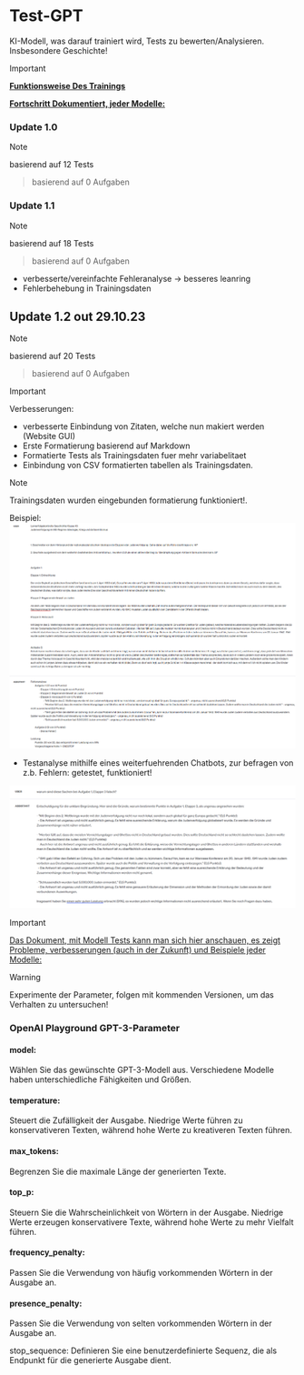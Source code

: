 # Test-GPT
KI-Modell, was darauf trainiert wird, Tests zu bewerten/Analysieren. Insbesondere Geschichte!
> [!IMPORTANT]
> [**Funktionsweise Des Trainings**](https://github.com/cheatoskar/Test-GPT/blob/main/Readme/Funktionsweise-Code.md)
> 
> [**Fortschritt Dokumentiert, jeder Modelle:**](https://github.com/cheatoskar/Test-GPT/blob/main/Readme/ModellTest.md)


### Update 1.0
> [!NOTE]
> basierend auf 12 Tests

> basierend auf 0 Aufgaben

### Update 1.1
> [!NOTE]
> basierend auf 18 Tests

> basierend auf 0 Aufgaben
- verbesserte/vereinfachte Fehleranalyse -> besseres leanring
- Fehlerbehebung in Trainingsdaten

## Update 1.2 out 29.10.23
> [!NOTE]
> basierend auf 20 Tests

> basierend auf 0 Aufgaben


> [!IMPORTANT]
> Verbesserungen:
- verbesserte Einbindung von Zitaten, welche nun makiert werden (Website GUI)
- Erste Formatierung basierend auf Markdown
- Formatierte Tests als Trainingsdaten fuer mehr variabelitaet
- Einbindung von CSV formatierten tabellen als Trainingsdaten.
> [!NOTE]
> Trainingsdaten wurden eingebunden formatierung funktioniert!.




Beispiel:
<img src=".\Readme\Openai-show2.png">

- Testanalyse mithilfe eines weiterfuehrenden Chatbots, zur befragen von z.b. Fehlern: getestet, funktioniert!
<img src=".\Readme\Openai-show1.png">

> [!IMPORTANT]
> [Das Dokument, mit Modell Tests kann man sich hier anschauen, es zeigt Probleme, verbesserungen (auch in der Zukunft) und Beispiele jeder Modelle:](https://github.com/cheatoskar/Test-GPT/blob/main/Readme/ModellTest.md)

> [!WARNING]
> Experimente der Parameter, folgen mit kommenden Versionen, um das Verhalten zu untersuchen!


### OpenAI Playground GPT-3-Parameter
#### model: 
Wählen Sie das gewünschte GPT-3-Modell aus. Verschiedene Modelle haben unterschiedliche Fähigkeiten und Größen.

#### temperature: 
Steuert die Zufälligkeit der Ausgabe. Niedrige Werte führen zu konservativeren Texten, während hohe Werte zu kreativeren Texten führen.

#### max_tokens: 
Begrenzen Sie die maximale Länge der generierten Texte.

#### top_p: 
Steuern Sie die Wahrscheinlichkeit von Wörtern in der Ausgabe. Niedrige Werte erzeugen konservativere Texte, während hohe Werte zu mehr Vielfalt führen.

#### frequency_penalty: 
Passen Sie die Verwendung von häufig vorkommenden Wörtern in der Ausgabe an.

#### presence_penalty: 
Passen Sie die Verwendung von selten vorkommenden Wörtern in der Ausgabe an.

stop_sequence: Definieren Sie eine benutzerdefinierte Sequenz, die als Endpunkt für die generierte Ausgabe dient.
